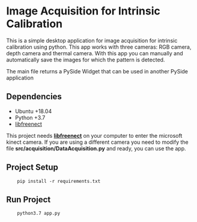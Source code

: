 # **Image Acquisition for Intrinsic Calibration**

This is a simple desktop application for image acquisition for intrinsic calibration using python. This app  works with three cameras: RGB camera, depth camera and thermal camera. With this app you can manually and automatically save the images for which the pattern is detected.

The main file returns a PySide Widget that can be used in another PySide application

## Dependencies
* Ubuntu +18.04
* Python +3.7
* [libfreenect](https://github.com/OpenKinect/libfreenect)

This project needs **[libfreenect](https://github.com/OpenKinect/libfreenect)** on your computer to enter the microsoft kinect camera. If you are using a different camera you need to modify the file **src/acquisition/DataAcquisition.py** and ready, you can use the app.

## Project Setup
```
    pip install -r requirements.txt
```
## Run Project
```
    python3.7 app.py
```

